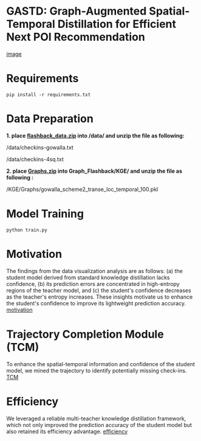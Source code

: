 # GASTD: Graph-Augmented Spatial-Temporal Distillation for Efficient Next POI Recommendation
[image](fig/architecture.pdf)
# Requirements
```
pip install -r requirements.txt
```

# Data Preparation

**1. place [flashback_data.zip](https://drive.google.com/file/d/1QXdpp0_QesJo7NZdhvoafg4MlpI_Bx-O/view?usp=sharing) into /data/ and unzip the file as following:**

/data/checkins-gowalla.txt

/data/checkins-4sq.txt

<!-- https://drive.google.com/file/d/1ST6GQidWVlR6yQle38MfPUSUc29t9xIT/view?usp=sharing -->

**2. place [Graphs.zip](https://drive.google.com/file/d/1KC361Gq-K-0Aw7xu5pyl51YOgMK9JtMb/view?usp=sharing) into Graph_Flashback/KGE/ and unzip the file as following :**

/KGE/Graphs/gowalla_scheme2_transe_loc_temporal_100.pkl

# Model Training

```
python train.py
```

# Motivation

The findings from the data visualization analysis are as follows: (a) the student model derived from standard knowledge distillation lacks confidence, (b) its prediction errors are concentrated in high-entropy regions of the teacher model, and (c) the student's confidence decreases as the teacher's entropy increases. These insights motivate us to enhance the student's confidence to improve its lightweight prediction accuracy. 
[motivation](fig/intro.pdf)

# Trajectory Completion Module (TCM)

To enhance the spatial-temporal information and confidence of the student model, we mined the trajectory to identify potentially missing check-ins.
[TCM](fig/bfs.pdf)

# Efficiency

We leveraged a reliable multi-teacher knowledge distillation framework, which not only improved the prediction accuracy of the student model but also retained its efficiency advantage.
[efficiency](fig/inference_time.pdf)